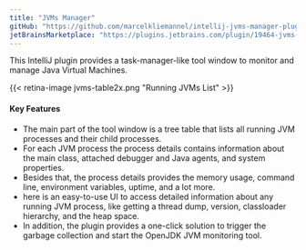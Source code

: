```yaml
---
title: "JVMs Manager"
gitHub: "https://github.com/marcelkliemannel/intellij-jvms-manager-plugin"
jetBrainsMarketplace: "https://plugins.jetbrains.com/plugin/19464-jvms-manager"
---
```


This IntelliJ plugin provides a task-manager-like tool window to monitor and manage Java Virtual Machines.

{{< retina-image jvms-table2x.png "Running JVMs List" >}}

#### Key Features

- The main part of the tool window is a tree table that lists all running JVM processes and their child processes.
- For each JVM process the process details contains information about the main class, attached debugger and Java agents, and system properties.
- Besides that, the process details provides the memory usage, command line, environment variables, uptime, and a lot more.
- here is an easy-to-use UI to access detailed information about any running JVM process, like getting a thread dump, version, classloader hierarchy, and the heap space.
- In addition, the plugin provides a one-click solution to trigger the garbage collection and start the OpenJDK JVM monitoring tool.
